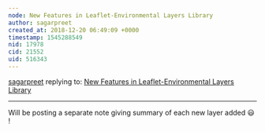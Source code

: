 ```yaml
---
node: New Features in Leaflet-Environmental Layers Library
author: sagarpreet
created_at: 2018-12-20 06:49:09 +0000
timestamp: 1545288549
nid: 17978
cid: 21552
uid: 516343
---
```




[sagarpreet](../profile/sagarpreet) replying to: [New Features in Leaflet-Environmental Layers Library](../notes/sagarpreet/12-20-2018/new-features-in-leaflet-environmental-layers)

----
Will be posting a separate note giving summary of each new layer added 😃 !
